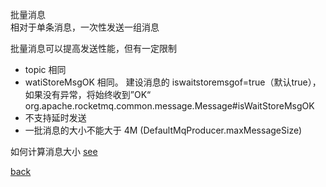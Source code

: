 批量消息  
相对于单条消息，一次性发送一组消息  

批量消息可以提高发送性能，但有一定限制  
- topic 相同  
- watiStoreMsgOK 相同。 建设消息的 iswaitstoremsgof=true（默认true），如果没有异常，将始终收到”OK“  
org.apache.rocketmq.common.message.Message#isWaitStoreMsgOK  
- 不支持延时发送  
- 一批消息的大小不能大于 4M (DefaultMqProducer.maxMessageSize)

如何计算消息大小 [see](9/1.md)  

[back](../14.md)  
